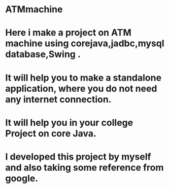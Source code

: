 # ATMmachine
# Here i make a project on ATM machine using corejava,jadbc,mysql database,Swing .
# It will help you to make a standalone application, where you do not need any internet connection.
# It will help you in your college Project on core Java.
# I developed this project by myself and also taking some reference from google.
